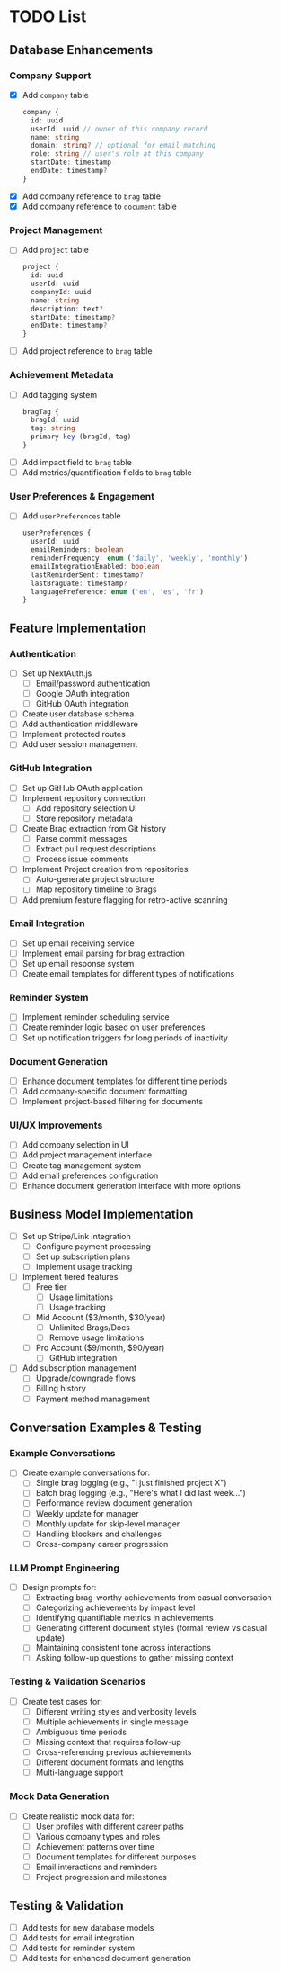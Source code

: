 # TODO List

## Database Enhancements

### Company Support
- [x] Add `company` table
  ```typescript
  company {
    id: uuid
    userId: uuid // owner of this company record
    name: string
    domain: string? // optional for email matching
    role: string // user's role at this company
    startDate: timestamp
    endDate: timestamp?
  }
  ```
- [x] Add company reference to `brag` table
- [x] Add company reference to `document` table

### Project Management
- [ ] Add `project` table
  ```typescript
  project {
    id: uuid
    userId: uuid
    companyId: uuid
    name: string
    description: text?
    startDate: timestamp?
    endDate: timestamp?
  }
  ```
- [ ] Add project reference to `brag` table

### Achievement Metadata
- [ ] Add tagging system
  ```typescript
  bragTag {
    bragId: uuid
    tag: string
    primary key (bragId, tag)
  }
  ```
- [ ] Add impact field to `brag` table
- [ ] Add metrics/quantification fields to `brag` table

### User Preferences & Engagement
- [ ] Add `userPreferences` table
  ```typescript
  userPreferences {
    userId: uuid
    emailReminders: boolean
    reminderFrequency: enum ('daily', 'weekly', 'monthly')
    emailIntegrationEnabled: boolean
    lastReminderSent: timestamp?
    lastBragDate: timestamp?
    languagePreference: enum ('en', 'es', 'fr')
  }
  ```

## Feature Implementation 

### Authentication
- [ ] Set up NextAuth.js
  - [ ] Email/password authentication
  - [ ] Google OAuth integration
  - [ ] GitHub OAuth integration
- [ ] Create user database schema
- [ ] Add authentication middleware
- [ ] Implement protected routes
- [ ] Add user session management

### GitHub Integration
- [ ] Set up GitHub OAuth application
- [ ] Implement repository connection
  - [ ] Add repository selection UI
  - [ ] Store repository metadata
- [ ] Create Brag extraction from Git history
  - [ ] Parse commit messages
  - [ ] Extract pull request descriptions
  - [ ] Process issue comments
- [ ] Implement Project creation from repositories
  - [ ] Auto-generate project structure
  - [ ] Map repository timeline to Brags
- [ ] Add premium feature flagging for retro-active scanning

### Email Integration
- [ ] Set up email receiving service
- [ ] Implement email parsing for brag extraction
- [ ] Set up email response system
- [ ] Create email templates for different types of notifications

### Reminder System
- [ ] Implement reminder scheduling service
- [ ] Create reminder logic based on user preferences
- [ ] Set up notification triggers for long periods of inactivity

### Document Generation
- [ ] Enhance document templates for different time periods
- [ ] Add company-specific document formatting
- [ ] Implement project-based filtering for documents

### UI/UX Improvements
- [ ] Add company selection in UI
- [ ] Add project management interface
- [ ] Create tag management system
- [ ] Add email preferences configuration
- [ ] Enhance document generation interface with more options

## Business Model Implementation
- [ ] Set up Stripe/Link integration
  - [ ] Configure payment processing
  - [ ] Set up subscription plans
  - [ ] Implement usage tracking
- [ ] Implement tiered features
  - [ ] Free tier
    - [ ] Usage limitations
    - [ ] Usage tracking
  - [ ] Mid Account ($3/month, $30/year)
    - [ ] Unlimited Brags/Docs
    - [ ] Remove usage limitations
  - [ ] Pro Account ($9/month, $90/year)
    - [ ] GitHub integration
- [ ] Add subscription management
  - [ ] Upgrade/downgrade flows
  - [ ] Billing history
  - [ ] Payment method management

## Conversation Examples & Testing

### Example Conversations
- [ ] Create example conversations for:
  - [ ] Single brag logging (e.g., "I just finished project X")
  - [ ] Batch brag logging (e.g., "Here's what I did last week...")
  - [ ] Performance review document generation
  - [ ] Weekly update for manager
  - [ ] Monthly update for skip-level manager
  - [ ] Handling blockers and challenges
  - [ ] Cross-company career progression

### LLM Prompt Engineering
- [ ] Design prompts for:
  - [ ] Extracting brag-worthy achievements from casual conversation
  - [ ] Categorizing achievements by impact level
  - [ ] Identifying quantifiable metrics in achievements
  - [ ] Generating different document styles (formal review vs casual update)
  - [ ] Maintaining consistent tone across interactions
  - [ ] Asking follow-up questions to gather missing context

### Testing & Validation Scenarios
- [ ] Create test cases for:
  - [ ] Different writing styles and verbosity levels
  - [ ] Multiple achievements in single message
  - [ ] Ambiguous time periods
  - [ ] Missing context that requires follow-up
  - [ ] Cross-referencing previous achievements
  - [ ] Different document formats and lengths
  - [ ] Multi-language support

### Mock Data Generation
- [ ] Create realistic mock data for:
  - [ ] User profiles with different career paths
  - [ ] Various company types and roles
  - [ ] Achievement patterns over time
  - [ ] Document templates for different purposes
  - [ ] Email interactions and reminders
  - [ ] Project progression and milestones

## Testing & Validation
- [ ] Add tests for new database models
- [ ] Add tests for email integration
- [ ] Add tests for reminder system
- [ ] Add tests for enhanced document generation
